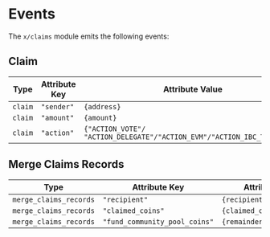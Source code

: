<!--
order: 5
-->

# Events

The `x/claims` module emits the following events:

## Claim

| Type    | Attribute Key | Attribute Value                                                         |
| ------- | ------------- | ----------------------------------------------------------------------- |
| `claim` | `"sender"`    | `{address}`                                                             |
| `claim` | `"amount"`    | `{amount}`                                                              |
| `claim` | `"action"`    | `{"ACTION_VOTE"/ "ACTION_DELEGATE"/"ACTION_EVM"/"ACTION_IBC_TRANSFER"}` |

## Merge Claims Records

| Type                   | Attribute Key                 | Attribute Value             |
| ---------------------- | ----------------------------- | --------------------------- |
| `merge_claims_records` | `"recipient"`                 | `{recipient.String()}`      |
| `merge_claims_records` | `"claimed_coins"`             | `{claimed_coins.String()}`  |
| `merge_claims_records` | `"fund_community_pool_coins"` | `{remainderCoins.String()}` |
